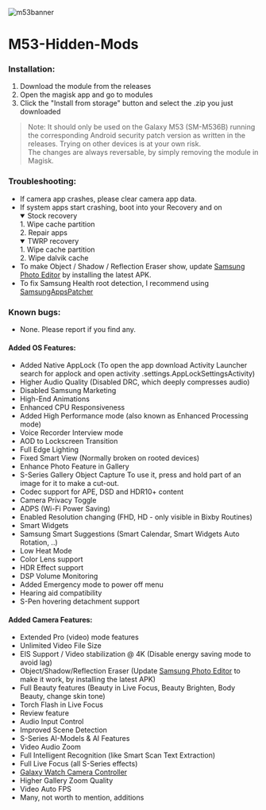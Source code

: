 ![m53banner](https://i.imgur.com/6s6Q0A8.png)
# M53-Hidden-Mods

### Installation:
1. Download the module from the releases
2. Open the magisk app and go to modules
3. Click the "Install from storage" button and select the .zip you just downloaded 

> Note: It should only be used on the Galaxy M53 (SM-M536B) running the corresponding Android security patch version as written in the releases. Trying on other devices is at your own risk.<br/>The changes are always reversable, by simply removing the module in Magisk.

### Troubleshooting:
- If camera app crashes, please clear camera app data.
- If system apps start crashing, boot into your Recovery and on
  <details open>
  <summary>Stock recovery</summary>
  1. Wipe cache partition</br>2. Repair apps
  </details>
  <details open>
  <summary>TWRP recovery</summary>
  1. Wipe cache partition</br>2. Wipe dalvik cache
  </details>
- To make Object / Shadow / Reflection Eraser show, update [Samsung Photo Editor](https://www.apkmirror.com/apk/samsung-electronics-co-ltd/samsung-photo-editor/) by installing the latest APK.
- To fix Samsung Health root detection, I recommend using [SamsungAppsPatcher](https://adil.hanney.org/SamsungAppsPatcher/)

### Known bugs:
- None. Please report if you find any.

#### Added OS Features:
- Added Native AppLock (To open the app download Activity Launcher search for applock and open activity .settings.AppLockSettingsActivity)
- Higher Audio Quality (Disabled DRC, which deeply compresses audio)
- Disabled Samsung Marketing
- High-End Animations
- Enhanced CPU Responsiveness
- Added High Performance mode (also known as Enhanced Processing mode)
- Voice Recorder Interview mode
- AOD to Lockscreen Transition
- Full Edge Lighting
- Fixed Smart View (Normally broken on rooted devices)
- Enhance Photo Feature in Gallery
- S-Series Gallery Object Capture
To use it, press and hold part of an image for it to make a cut-out.
- Codec support for APE, DSD and HDR10+ content
- Camera Privacy Toggle
- ADPS (Wi-Fi Power Saving)
- Enabled Resolution changing (FHD, HD - only visible in Bixby Routines)
- Smart Widgets
- Samsung Smart Suggestions (Smart Calendar, Smart Widgets Auto Rotation, ..)
- Low Heat Mode
- Color Lens support
- HDR Effect support
- DSP Volume Monitoring
- Added Emergency mode to power off menu
- Hearing aid compatibility
- S-Pen hovering detachment support

#### Added Camera Features:
- Extended Pro (video) mode features
- Unlimited Video File Size
- EIS Support / Video stabilization @ 4K (Disable energy saving mode to avoid lag)
- Object/Shadow/Reflection Eraser (Update [Samsung Photo Editor](https://www.apkmirror.com/apk/samsung-electronics-co-ltd/samsung-photo-editor/) to make it work, by installing the latest APK)
- Full Beauty features (Beauty in Live Focus, Beauty Brighten, Body Beauty, change skin tone)
- Torch Flash in Live Focus
- Review feature
- Audio Input Control
- Improved Scene Detection
- S-Series AI-Models & AI Features
- Video Audio Zoom
- Full Intelligent Recognition (like Smart Scan Text Extraction)
- Full Live Focus (all S-Series effects)
- [Galaxy Watch Camera Controller](https://www.samsung.com/us/support/answer/ANS00084676/)
- Higher Gallery Zoom Quality
- Video Auto FPS
- Many, not worth to mention, additions
